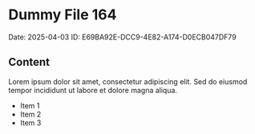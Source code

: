 # Dummy File 164

Date: 2025-04-03
ID: E69BA92E-DCC9-4E82-A174-D0ECB047DF79

## Content

Lorem ipsum dolor sit amet, consectetur adipiscing elit.
Sed do eiusmod tempor incididunt ut labore et dolore magna aliqua.

* Item 1
* Item 2
* Item 3

